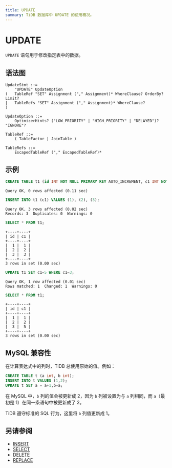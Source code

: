 ```yaml
---
title: UPDATE
summary: TiDB 数据库中 UPDATE 的使用概况。
---
```


# UPDATE

`UPDATE` 语句用于修改指定表中的数据。

## 语法图

```ebnf+diagram
UpdateStmt ::=
    "UPDATE" UpdateOption
(   TableRef "SET" Assignment ("," Assignment)* WhereClause? OrderBy? Limit?
|   TableRefs "SET" Assignment ("," Assignment)* WhereClause?
)

UpdateOption ::=
    OptimizerHints? ("LOW_PRIORITY" | "HIGH_PRIORITY" | "DELAYED")? "IGNORE"?

TableRef ::=
    ( TableFactor | JoinTable )

TableRefs ::=
    EscapedTableRef ("," EscapedTableRef)*
```

## 示例


```sql
CREATE TABLE t1 (id INT NOT NULL PRIMARY KEY AUTO_INCREMENT, c1 INT NOT NULL);
```

```
Query OK, 0 rows affected (0.11 sec)
```


```sql
INSERT INTO t1 (c1) VALUES (1), (2), (3);
```

```
Query OK, 3 rows affected (0.02 sec)
Records: 3  Duplicates: 0  Warnings: 0
```


```sql
SELECT * FROM t1;
```

```
+----+----+
| id | c1 |
+----+----+
|  1 |  1 |
|  2 |  2 |
|  3 |  3 |
+----+----+
3 rows in set (0.00 sec)
```


```sql
UPDATE t1 SET c1=5 WHERE c1=3;
```

```
Query OK, 1 row affected (0.01 sec)
Rows matched: 1  Changed: 1  Warnings: 0
```


```sql
SELECT * FROM t1;
```

```
+----+----+
| id | c1 |
+----+----+
|  1 |  1 |
|  2 |  2 |
|  3 |  5 |
+----+----+
3 rows in set (0.00 sec)
```

## MySQL 兼容性

在计算表达式中的列时，TiDB 总使用原始的值。例如：

```sql
CREATE TABLE t (a int, b int);
INSERT INTO t VALUES (1,2);
UPDATE t SET a = a+1,b=a;
```

在 MySQL 中，`b` 列的值会被更新成 2，因为 `b` 列被设置为与 `a` 列相同，而 `a`（最初是 1）在同一条语句中被更新成了 2。

TiDB 遵守标准的 SQL 行为，这里将 `b` 列值更新成 1。

## 另请参阅

* [INSERT](/sql-statements/sql-statement-insert.md)
* [SELECT](/sql-statements/sql-statement-select.md)
* [DELETE](/sql-statements/sql-statement-delete.md)
* [REPLACE](/sql-statements/sql-statement-replace.md)
